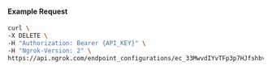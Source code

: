<!-- Code generated for API Clients. DO NOT EDIT. -->

#### Example Request

```bash
curl \
-X DELETE \
-H "Authorization: Bearer {API_KEY}" \
-H "Ngrok-Version: 2" \
https://api.ngrok.com/endpoint_configurations/ec_33MwvdIYvTFp3p7HJfshbvQSThI/request_headers
```
